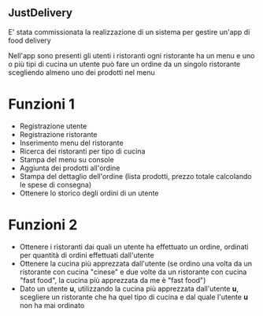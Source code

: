 ## JustDelivery 

E' stata commissionata la realizzazione di un sistema per gestire un'app di food delivery

Nell'app sono presenti 
gli utenti
i ristoranti
ogni ristorante ha un menu e uno o più tipi di cucina
un utente può fare un ordine da un singolo ristorante scegliendo almeno uno dei prodotti nel menu

# Funzioni 1
* Registrazione utente
* Registrazione ristorante
* Inserimento menu del ristorante
* Ricerca dei ristoranti per tipo di cucina
* Stampa del menu su console
* Aggiunta dei prodotti all'ordine
* Stampa del dettaglio dell'ordine (lista prodotti, prezzo totale calcolando le spese di consegna)
* Ottenere lo storico degli ordini di un utente

# Funzioni 2
* Ottenere i ristoranti dai quali un utente ha effettuato un ordine, ordinati per quantità di ordini effettuati dall'utente
* Ottenere la cucina più apprezzata dall'utente (se ordino una volta da un ristorante con cucina "cinese" e due volte da un ristorante con cucina "fast food", la cucina più apprezzata da me è "fast food")
* Dato un utente **u**, utilizzando la cucina più apprezzata dall'utente **u**, scegliere un ristorante che ha quel tipo di cucina e dal quale l'utente **u** non ha mai ordinato 